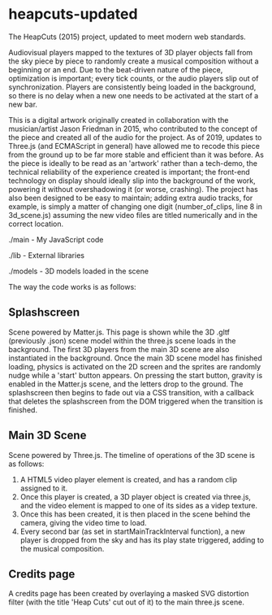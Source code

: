 # heapcuts-updated
The HeapCuts (2015) project, updated to meet modern web standards.

Audiovisual players mapped to the textures of 3D player objects fall from the sky piece by piece to randomly create a musical composition without a beginning or an end. Due to the beat-driven nature of the piece, optimization is important; every tick counts, or the audio players slip out of synchronization. Players are consistently being loaded in the background, so there is no delay when a new one needs to be activated at the start of a new bar.

This is a digital artwork originally created in collaboration with the musician/artist Jason Friedman in 2015, who contributed to the concept of the piece and created all of the audio for the project. As of 2019, updates to Three.js (and ECMAScript in general) have allowed me to recode this piece from the ground up to be far more stable and efficient than it was before. As the piece is ideally to be read as an 'artwork' rather than a tech-demo, the technical reliability of the experience created is important; the front-end technology on display should ideally slip into the background of the work, powering it without overshadowing it (or worse, crashing). The project has also been designed to be easy to maintain; adding extra audio tracks, for example, is simply a matter of changing one digit (number_of_clips, line 8 in 3d_scene.js) assuming the new video files are titled numerically and in the correct location.

./main - My JavaScript code

./lib - External libraries

./models - 3D models loaded in the scene

The way the code works is as follows:

Splashscreen
------------
Scene powered by Matter.js. This page is shown while the 3D .gltf (previously .json) scene model within the three.js scene loads in the background. The first 3D players from the main 3D scene are also instantiated in the background. Once the main 3D scene model has finished loading, physics is activated on the 2D screen and the sprites are randomly nudge while a 'start' button appears. On pressing the start button, gravity is enabled in the Matter.js scene, and the letters drop to the ground. The splashscreen then begins to fade out via a CSS transition, with a callback that deletes the splashscreen from the DOM triggered when the transition is finished.

Main 3D Scene
------------
Scene powered by Three.js. The timeline of operations of the 3D scene is as follows:
1) A HTML5 video player element is created, and has a random clip assigned to it.
2) Once this player is created, a 3D player object is created via three.js, and the video element is mapped to one of its sides as a videp texture.
3) Once this has been created, it is then placed in the scene behind the camera, giving the video time to load.
4) Every second bar (as set in startMainTrackInterval function), a new player is dropped from the sky and has its play state triggered, adding to the musical composition.

Credits page
-------------
A credits page has been created by overlaying a masked SVG distortion filter (with the title 'Heap Cuts' cut out of it) to the main three.js scene.
